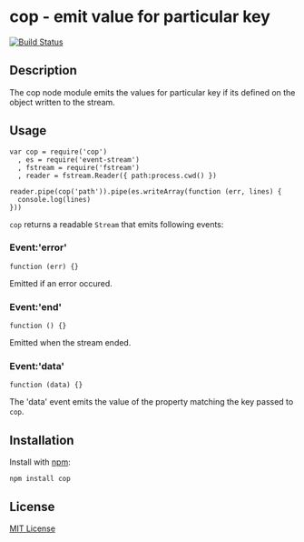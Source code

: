 # cop - emit value for particular key

[![Build Status](https://secure.travis-ci.org/michaelnisi/cop.png)](http://travis-ci.org/michaelnisi/cop)

## Description

The cop node module emits the values for particular key if its defined on the object written to the stream.

## Usage

    var cop = require('cop')
      , es = require('event-stream')
      , fstream = require('fstream')
      , reader = fstream.Reader({ path:process.cwd() })

    reader.pipe(cop('path')).pipe(es.writeArray(function (err, lines) {
      console.log(lines)
    }))

`cop` returns a readable `Stream` that emits following events:

### Event:'error'

    function (err) {}

Emitted if an error occured.

### Event:'end'

    function () {}

Emitted when the stream ended.

### Event:'data'

    function (data) {}

The 'data' event emits the value of the property matching the key passed to `cop`. 

## Installation

Install with [npm](http://npmjs.org/):

    npm install cop

## License

[MIT License](https://raw.github.com/michaelnisi/cop/master/LICENSE)
